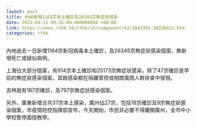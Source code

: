 ```yaml
---
layout: post
title: 內地新增1164宗本土確診及26345宗無症狀感染
date: 2022-04-11 09:35:09.000000000 +08:00
link: https://news.rthk.hk/rthk/ch/component/k2/1643391-20220411.htm
categories: rthk
---
```


內地過去一日新增1164宗新冠病毒本土確診，及26345宗無症狀感染個案，無新增死亡或疑似病例。

上海佔大部分個案，有914宗本土確診和25173宗無症狀感染，除了47宗確診是早前的無症狀感染個案，其餘感染都在隔離管控或相關風險人群排查中發現。

吉林就有187宗確診，及797宗無症狀感染個案。

另外，廣東新增合共37宗本土感染，廣州佔27宗，包括18宗確診及9宗無症狀感染個案，市疫情防控指揮部宣布，今天開始，市民非必要不得離開廣州，全市中小學校暫停面授教學。
